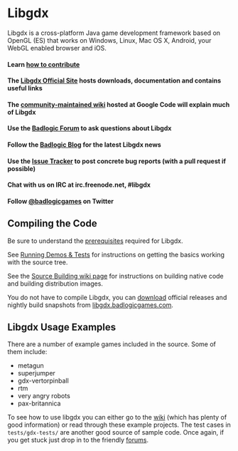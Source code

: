 # Libgdx

Libgdx is a cross-platform Java game development framework based on 
OpenGL (ES) that works on Windows, Linux, Mac OS X, Android, your
WebGL enabled browser and iOS.

#### Learn [how to contribute][B]
#### The [Libgdx Official Site][1] hosts downloads, documentation and contains useful links
#### The [community-maintained wiki][4] hosted at Google Code will explain much of Libgdx
#### Use the [Badlogic Forum][5] to ask questions about Libgdx
#### Follow the [Badlogic Blog][2] for the latest Libgdx news
#### Use the [Issue Tracker][3] to post concrete bug reports (with a pull request if possible)
#### Chat with us on IRC at irc.freenode.net, #libgdx
#### Follow [@badlogicgames][6] on Twitter

## Compiling the Code

Be sure to understand the [prerequisites][7] required for Libgdx.

See [Running Demos &
Tests][8] for
instructions on getting the basics working with the source tree.

See the [Source Building wiki page][9] for instructions on building
native code and building distribution images.

You do not have to compile Libgdx, you can [download][A] official
releases and nightly build snapshots from [libgdx.badlogicgames.com][A].

## Libgdx Usage Examples

There are a number of example games included in the source. Some of them include:

 - metagun
 - superjumper
 - gdx-vertorpinball
 - rtm
 - very angry robots
 - pax-britannica

To see how to use libgdx you can either go to the [wiki][4] (which has plenty of good information) or read through
these example projects.  The test cases in `tests/gdx-tests/` are another good source of sample code.
Once again, if you get stuck just drop in to the friendly [forums][5].

 [1]: http://libgdx.badlogicgames.com
 [2]: http://www.badlogicgames.com
 [3]: http://code.google.com/p/libgdx/issues
 [4]: http://code.google.com/p/libgdx/wiki/TableOfContents
 [5]: http://www.badlogicgames.com/forum
 [6]: http://www.twitter.com/badlogicgames
 [7]: http://code.google.com/p/libgdx/wiki/Prerequisits
 [8]: http://code.google.com/p/libgdx/wiki/SourceRunningDemos
 [9]: http://code.google.com/p/libgdx/wiki/SourceBuilding
 [A]: http://libgdx.badlogicgames.com/download.html
 [B]: https://code.google.com/p/libgdx/wiki/Contributing?ts=1363359071&updated=Contributing
